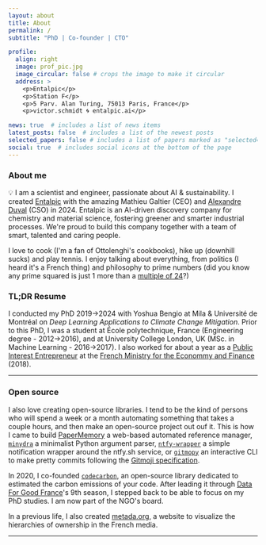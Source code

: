 ```yaml
---
layout: about
title: About
permalink: /
subtitle: "PhD | Co-founder | CTO"

profile:
  align: right
  image: prof_pic.jpg
  image_circular: false # crops the image to make it circular
  address: >
    <p>Entalpic</p>
    <p>Station F</p>
    <p>5 Parv. Alan Turing, 75013 Paris, France</p>
    <p>victor.schmidt 🌀 entalpic.ai</p>

news: true  # includes a list of news items
latest_posts: false  # includes a list of the newest posts
selected_papers: false # includes a list of papers marked as "selected={true}"
social: true  # includes social icons at the bottom of the page
---
```


### About me

💡 I am a scientist and engineer, passionate about AI & sustainability. I created [Entalpic](https://entalpic.ai) with the amazing Mathieu Galtier (CEO) and [Alexandre Duval](https://alexduvalinho.github.io/) (CSO) in 2024. Entalpic is an AI-driven discovery company for chemistry and material science, fostering greener and smarter industrial processes. We're proud to build this company together with a team of smart, talented and caring people.

I love to cook (I'm a fan of Ottolenghi's cookbooks), hike up (downhill sucks) and play tennis. I enjoy talking about everything, from politics (I heard it's a French thing) and philosophy to prime numbers (did you know any prime squared is just 1 more than a [multiple of 24](https://www.youtube.com/watch?v=ZMkIiFs35HQ)?)


### TL;DR Resume

I conducted my PhD 2019→2024 with Yoshua Bengio at Mila & Université de Montréal on *Deep Learning Applications to Climate Change Mitigation*. Prior to this PhD, I was a student at École polytechnique, France (Engineering degree - 2012→2016), and at University College London, UK (MSc. in Machine Learning - 2016→2017). I also worked for about a year as a [Public Interest Entrepreneur](https://eig.etalab.gouv.fr/) at the [French Ministry for the Econommy and Finance](https://eig.etalab.gouv.fr/defis/hopkins/) (2018).

---

### Open source

I also love creating open-source libraries. I tend to be the kind of persons who will spend a week or a month automating something that takes a couple hours, and then make an open-source project out ouf it. This is how I came to build [PaperMemory](https://github.com/vict0rsch/PaperMemory) a web-based automated reference manager, [`minydra`](https://github.com/vict0rsch/minydra) a minimalist Python argument parser, [`ntfy-wrapper`](https://github.com/vict0rsch/ntfy-wrapper) a simple notification wrapper around the ntfy.sh service, or [`gitmopy`](https://github.com/vict0rsch/gitmopy) an interactive CLI to make pretty commits following the [Gitmoji specification](https://gitmoji.dev/specification).

In 2020, I co-founded [`codecarbon`](https://github.com/mlco2/codedcarbon), an open-source library dedicated to estimated the carbon emissions of your code. After leading it through [Data For Good France](https://dataforgood.fr/projects/codecarbon/)'s 9th season, I stepped back to be able to focus on my PhD studies. I am now part of the NGO's board.

In a previous life, I also created [metada.org](https://metada.org/), a website to visualize the hierarchies of ownership in the French media.

---
